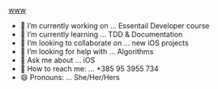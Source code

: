 

[www](https://marinahuber.com)

- 🔭 I’m currently working on ... Essentail Developer course
- 🌱 I’m currently learning ... TDD & Documentation
- 👯 I’m looking to collaborate on ... new iOS projects
- 🤔 I’m looking for help with ... Algorithms
- 💬 Ask me about ... iOS
- 📲 How to reach me: ... +385 95 3955 734
- 😄 Pronouns: ... She/Her/Hers
